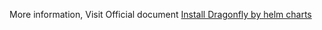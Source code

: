 
More information, Visit Official document [Install Dragonfly by helm charts](https://d7y.io/docs/setup/install/helm-charts)
